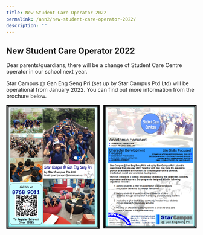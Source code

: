 ```yaml
---
title: New Student Care Operator 2022
permalink: /ann2/new-student-care-operator-2022/
description: ""
---
```


## New Student Care Operator 2022

Dear parents/guardians, there will be a change of Student Care Centre operator in our school next year. 

Star Campus @ Gan Eng Seng Pri (set up by Star Campus Ptd Ltd) will be operational from January 2022. You can find out more information from the brochure below.

<img src="/images/New SC Operator 2022 1.png" style="width:49%" align=left>
<img src="/images/New SC Operator 2022 2.png" style="width:49%" align=right>
<br clear="left"><br>